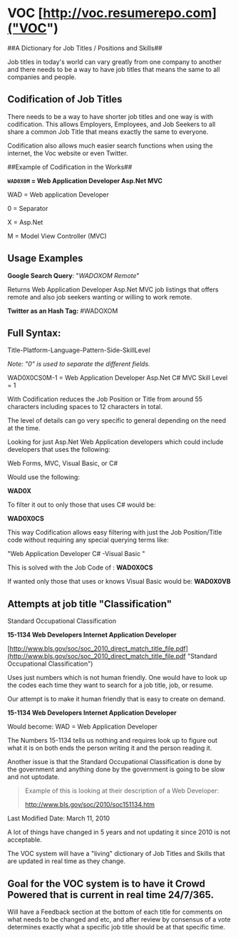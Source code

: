# VOC  [http://voc.resumerepo.com]("VOC")

##A Dictionary for Job Titles / Positions and Skills##

Job titles in today's world can vary greatly from one company to another and there needs to be a way to have job titles that means the same to all companies and people.




## Codification of Job Titles  ##

There needs to be a way to have shorter job titles and one way is with codification.  This allows Employers, Employees, and Job Seekers to all share a common Job Title that means exactly the same to everyone.

Codification also allows much easier search functions when using the internet, the Voc website or even Twitter.



##Example of Codification in the Works##

**`WAD0X0M` = Web Application Developer Asp.Net MVC**


WAD = Web application Developer

0 = Separator

X = Asp.Net

M = Model View Controller (MVC)



## Usage Examples ##


**Google Search Query**:  "*WADOXOM Remote*" 

Returns Web Application Developer Asp.Net MVC job listings that offers remote and also job seekers wanting or willing to work remote.


**Twitter as an Hash Tag:**  #WADOXOM  



## Full Syntax: ##

Title-Platform-Language-Pattern-Side-SkillLevel


*Note: "0" is used to separate the different fields.*


WAD0X0CS0M-1   =  Web Application Developer Asp.Net C# MVC Skill Level = 1


With Codification reduces the Job Position or Title from around 55 characters including spaces to 12 characters in total.


The level of details can go very specific to general depending on the need at the time.

Looking for just Asp.Net Web Application developers which could include developers that uses the following: 

Web Forms, MVC, Visual Basic, or C# 

Would use the following:

**WAD0X**


To filter it out to only those that uses C# would be:

**WAD0X0CS**


This way Codification allows easy filtering with just the Job Position/Title code without requiring any special querying terms like:

"Web Application Developer C# -Visual Basic "

This is solved with the Job Code of : **WAD0X0CS**
 

If wanted only those that uses or knows Visual Basic would be:  **WAD0X0VB**



## Attempts at job title "Classification" ##

Standard Occupational Classification

**15-1134 Web Developers Internet Application Developer**


[http://www.bls.gov/soc/soc_2010_direct_match_title_file.pdf](http://www.bls.gov/soc/soc_2010_direct_match_title_file.pdf "Standard Occupational Classification")

Uses just numbers which is not human friendly.  One would have to look up the codes each time they want to search for a job title, job, or resume.

Our attempt is to make it human friendly that is easy to create on demand.


**15-1134 Web Developers Internet Application Developer**


Would become:  WAD   = Web Application Developer

The Numbers 15-1134 tells us nothing and requires look up to figure out what it is on both ends the person writing it and the person reading it.


Another issue is that the Standard Occupational Classification is done by the government and anything done by the government is going to be slow and not uptodate.



> Example of this is looking at their description of a Web Developer:
> 
> [http://www.bls.gov/soc/2010/soc151134.htm
> ](http://www.bls.gov/soc/2010/soc151134.htm)

Last Modified Date: March 11, 2010

A lot of things have changed in 5 years and not updating it since 2010 is not acceptable.

The VOC system will have a "living" dictionary of Job Titles and Skills that are updated in real time as they change.


## Goal for the VOC system is to have it Crowd Powered that is current in real time 24/7/365. ##


Will have a Feedback section at the bottom of each title for comments on what needs to be changed and etc, and after review by consensus of a vote determines exactly what a specific job title should be at that specific time. 
 


